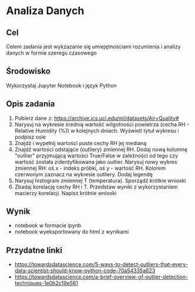 # Analiza Danych 
## Cel 
Celem zadania jest wykzazanie się umiejętnościami rozumienia i analizy danych w formie szeregu czasowego

## Środowisko
Wykorzystaj Jupyter Notebook i język Python 

##  Opis zadania
1. Pobierz dane z: https://archive.ics.uci.edu/ml/datasets/Air+Quality#
2. Narysuj na wykresie średnią wartość wilgotności powietrza (cecha RH - Relative Humidity (%)) w kolejnych dniach. Wyświetl tytuł wykresu i podpisz osie
3. Znajdź i wypełnij wartości puste cechy RH jej medianą
4. Znajdź wartości odstające (outliery) zmiennej RH. Dodaj nową kolumnę "outlier" przyjmującą wartości True/False w zależności od tego czy wartość została zidentyfikowana jako outlier.
Narysuj nowy wykres zmiennej RH: oś x - indeks próbki, oś y - wartość RH. Kolorem czerwonym zaznacz na wykresie outliery. Dodaj legendę
5. Narysuj histogram zmiennej T (temperatura). Sporządź krótkie wnioski
6. Zbadaj korelację cechy RH i T. Przedstaw wyniki z wykorzystaniem macierzy korelacji. Napisz krótnie wnioski

## Wynik
- notebook w formacie ipynb
- notebook wyeksportowany do html z wynikami


## Przydatne linki
- https://towardsdatascience.com/5-ways-to-detect-outliers-that-every-data-scientist-should-know-python-code-70a54335a623
- https://towardsdatascience.com/a-brief-overview-of-outlier-detection-techniques-1e0b2c19e561

